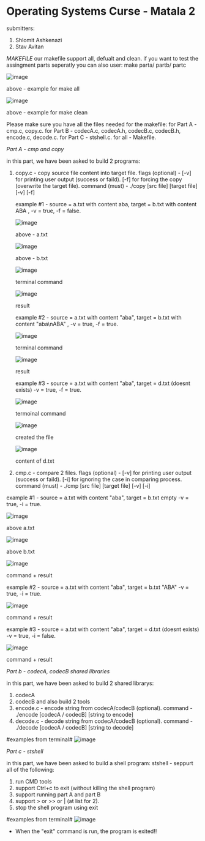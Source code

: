 # Operating Systems Curse - Matala 2

submitters:
1. Shlomit Ashkenazi
2. Stav Avitan

*MAKEFILE*
our makefile support all, defualt and clean.
if you want to test the assingment parts seperatly you can also user: make parta/ partb/ partc

 ![image](https://user-images.githubusercontent.com/42152443/233832193-043135c2-c259-4509-898c-2938a27ad3d0.png)

above - example for make all

![image](https://user-images.githubusercontent.com/42152443/233832218-3a151942-67e3-4450-b231-d672637656c3.png)

above - example for make clean

Please make sure you have all the files needed for the makefile:
 for Part A - cmp.c, copy.c.
 for Part B - codecA.c, codecA.h, codecB.c, codecB.h, encode.c, decode.c.
 for Part C - stshell.c.
 for all - Makefile.

*Part A - cmp and copy*

in this part, we have been asked to build 2 programs:
1. copy.c - copy source file content into target file.
   flags (optional) - [-v] for printing user output (success or faild).
                      [-f] for forcing the copy (overwrite the target file).
   command (must) - ./copy [src file] [target file] [-v] [-f]
   
   
   example #1 - source = a.txt with content aba, target = b.txt with content ABA , -v = true, -f = false.
   
   ![image](https://user-images.githubusercontent.com/42152443/233831987-050251f3-233b-429f-84fc-c719758f6c78.png)
   
   above - a.txt
    
   ![image](https://user-images.githubusercontent.com/42152443/233832016-c1c425e1-7edc-4775-8960-2346a6bd112c.png)
   
   above - b.txt 
   
   ![image](https://user-images.githubusercontent.com/42152443/233832535-8af0072d-5ece-437a-8d60-3143321f45a5.png)   
   
   terminal command
   
   ![image](https://user-images.githubusercontent.com/42152443/233832505-73adb05d-f94c-43fb-9799-0fdd496e27c0.png)
   
   result
   
   example #2 - source = a.txt with content "aba", target = b.txt with content "aba\nABA" , -v = true, -f = true.
   
   ![image](https://user-images.githubusercontent.com/42152443/233832579-7681e4e2-6f35-4b44-86a7-def3e86a35bd.png)
   
   terminal command
   
   ![image](https://user-images.githubusercontent.com/42152443/233832600-7c215291-c9bf-45b7-b07f-8ba9b1241ffe.png)
   
   result
   
   example #3 - source = a.txt with content "aba", target = d.txt (doesnt exists) -v = true, -f = true.
   
   ![image](https://user-images.githubusercontent.com/42152443/233832697-9bb93f30-d327-4c9d-9dc7-4cfe9e946edb.png)
   
   termoinal command
   
   ![image](https://user-images.githubusercontent.com/42152443/233832726-bf00c81e-754e-4120-a9ec-3ef93124ee67.png)
   
   created the file
   
   ![image](https://user-images.githubusercontent.com/42152443/233832778-3f08cf9d-f183-446c-96cf-a794da3f383a.png)
   
   content of d.txt
   
2. cmp.c - compare 2 files.
   flags (optional) - [-v] for printing user output (success or faild).
                      [-i] for ignoring the case in comparing process.
   command (must) - ./cmp [src file] [target file] [-v] [-i]
   
  example #1 - source = a.txt with content "aba", target = b.txt empty -v = true, -i = true.
  
  ![image](https://user-images.githubusercontent.com/42152443/233833461-3051be8a-8357-4c0e-94f1-a93ad90eb086.png)
  
  above a.txt
  
  ![image](https://user-images.githubusercontent.com/42152443/233833499-8deaf240-a997-499e-ba8c-9506e5b22444.png)
  
  above b.txt
  
  ![image](https://user-images.githubusercontent.com/42152443/233833556-9434ff4a-8d7d-4986-b910-97b637979956.png)

  command + result
  
  example #2 - source = a.txt with content "aba", target = b.txt "ABA" -v = true, -i = true.
  
  ![image](https://user-images.githubusercontent.com/42152443/233833627-8d2cc14b-ac00-4acf-baad-fe5ff3ccd6f5.png)

  command + result
  
   example #3 - source = a.txt with content "aba", target = d.txt (doesnt exists) -v = true, -i = false.
   
   ![image](https://user-images.githubusercontent.com/42152443/233833718-0ce8dfcc-1603-465d-9a21-2871159f3955.png)

  command + result
  
  *Part b - codecA, codecB shared libraries*

in this part, we have been asked to build 2 shared librarys:
1. codecA
2. codecB
and also build 2 tools 
1. encode.c - encode string from codecA/codecB (optional).
   command - ./encode [codecA / codecB] [string to encode]
2. decode.c - decode string from codecA/codecB (optional).
   command - ./decode [codecA / codecB] [string to decode]
   
 #examples from terminal#
 ![image](https://user-images.githubusercontent.com/42152443/233834044-c33f2e74-d79e-4539-b4d0-2f049a88ab05.png)

 
   *Part c - stshell*

in this part, we have been asked to build a shell program:
stshell - seppurt all of the following:
1. run CMD tools
2. support Ctrl+c to exit (without killing the shell program)
3. support running part A and part B
3. support > or >> or | (at list for 2).
4. stop the shell program using exit 
  
#examples from terminal#
![image](https://user-images.githubusercontent.com/120071641/236240553-3ff4e2a3-7fa2-47ed-85d6-76e194e15d25.png)
- When the "exit" command is run, the program is exited!!

